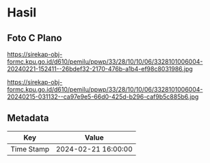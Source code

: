# Hasil

## Foto C Plano

https://sirekap-obj-formc.kpu.go.id/d610/pemilu/ppwp/33/28/10/10/06/3328101006004-20240221-152411--26bdef32-2170-476b-a1b4-ef98c8031986.jpg

https://sirekap-obj-formc.kpu.go.id/d610/pemilu/ppwp/33/28/10/10/06/3328101006004-20240215-031132--ca97e9e5-66d0-425d-b296-caf9b5c885b6.jpg


## Metadata

| Key        | Value               |
| ---------- | ------------------- |
| Time Stamp | 2024-02-21 16:00:00 |



